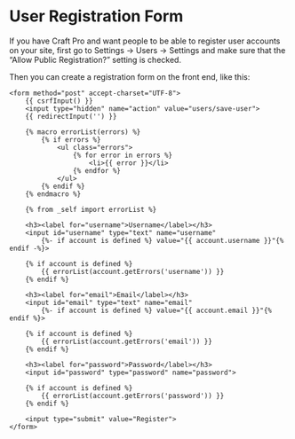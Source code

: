 # User Registration Form

If you have Craft Pro and want people to be able to register user accounts on your site, first go to Settings → Users → Settings and make sure that the “Allow Public Registration?” setting is checked.

Then you can create a registration form on the front end, like this:

```twig
<form method="post" accept-charset="UTF-8">
    {{ csrfInput() }}
    <input type="hidden" name="action" value="users/save-user">
    {{ redirectInput('') }}

    {% macro errorList(errors) %}
        {% if errors %}
            <ul class="errors">
                {% for error in errors %}
                    <li>{{ error }}</li>
                {% endfor %}
            </ul>
        {% endif %}
    {% endmacro %}

    {% from _self import errorList %}

    <h3><label for="username">Username</label></h3>
    <input id="username" type="text" name="username"
        {%- if account is defined %} value="{{ account.username }}"{% endif -%}>

    {% if account is defined %}
        {{ errorList(account.getErrors('username')) }}
    {% endif %}

    <h3><label for="email">Email</label></h3>
    <input id="email" type="text" name="email"
        {%- if account is defined %} value="{{ account.email }}"{% endif %}>

    {% if account is defined %}
        {{ errorList(account.getErrors('email')) }}
    {% endif %}

    <h3><label for="password">Password</label></h3>
    <input id="password" type="password" name="password">

    {% if account is defined %}
        {{ errorList(account.getErrors('password')) }}
    {% endif %}

    <input type="submit" value="Register">
</form>
```

